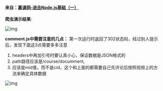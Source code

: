 #### 来自：[慕课网-进击Node.js基础（一）](http://www.imooc.com/learn/348)

**爬虫演示结果**: 

![img](https://github.com/guihailiuli/imooc-practice/blob/master/the-basis-of-Node.js-first-stage/imooc-chapter-crawler-by-nodejs/imooc-chapter-crawler.PNG)


**comment.js中需要注意的几点：**
第一次运行时返回了302状态码，经过别人提示后，发现下面这3点需要多多注意

1. headers中再加引号时要认真小心，保证数据是JSON格式的
2. path路径应该是/course/documment,
3. 应该是mid值，而不是cid，这个和上面的都需要自己先评论后按照视频上的方法来确定具体数据

 ![img](http://img.mukewang.com/56e1314400018e6105000152.jpg)

